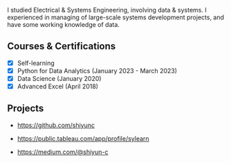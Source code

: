 I studied Electrical & Systems Engineering, involving data & systems. I experienced in managing of large-scale systems development projects, and have some working knowledge of data.

## Courses & Certifications
- [x] Self-learning
- [x] Python for Data Analytics (January 2023 - March 2023)
- [x] Data Science (January 2020)
- [x] Advanced Excel (April 2018)

## Projects
* <https://github.com/shiyunc>

* <https://public.tableau.com/app/profile/sylearn>

* <https://medium.com/@shiyun-c>

<br />


